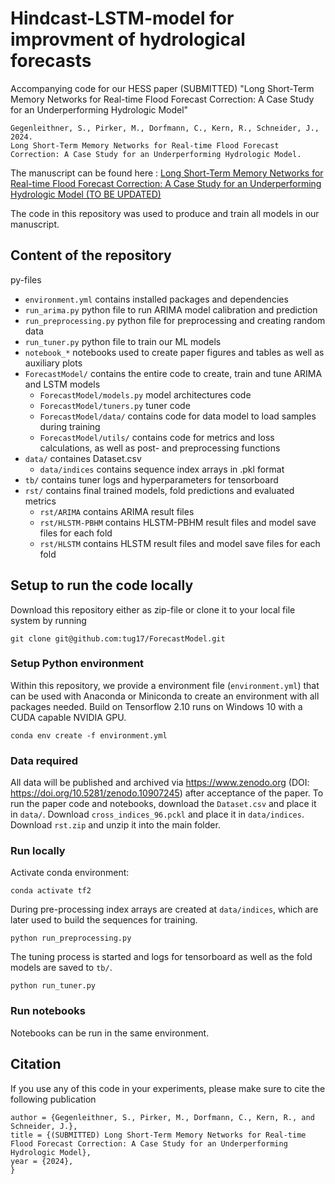 # Hindcast-LSTM-model for improvment of hydrological forecasts
Accompanying code for our HESS paper (SUBMITTED) "Long Short-Term Memory Networks for Real-time Flood Forecast Correction: A Case Study for an Underperforming Hydrologic Model"

```
Gegenleithner, S., Pirker, M., Dorfmann, C., Kern, R., Schneider, J., 2024. 
Long Short-Term Memory Networks for Real-time Flood Forecast Correction: A Case Study for an Underperforming Hydrologic Model. 
```

The manuscript can be found here : [Long Short-Term Memory Networks for Real-time Flood Forecast Correction: A Case Study for an Underperforming Hydrologic Model (TO BE UPDATED)](https://github.com/tug17/ForecastModel)

The code in this repository was used to produce and train all models in our manuscript.


## Content of the repository

py-files
- `environment.yml` contains installed packages and dependencies
- `run_arima.py` python file to run ARIMA model calibration and prediction
- `run_preprocessing.py` python file for preprocessing and creating random data
- `run_tuner.py` python file to train our ML models
- `notebook_*` notebooks used to create paper figures and tables as well as auxiliary plots
- `ForecastModel/` contains the entire code to create, train and tune ARIMA and LSTM models
   - `ForecastModel/models.py` model architectures code 
   - `ForecastModel/tuners.py` tuner code 
   - `ForecastModel/data/` contains code for data model to load samples during training
   - `ForecastModel/utils/` contains code for metrics and loss calculations, as well as post- and preprocessing functions
- `data/` containes Dataset.csv
   - `data/indices` contains sequence index arrays in .pkl format
- `tb/` contains tuner logs and hyperparameters for tensorboard
- `rst/` contains final trained models, fold predictions and evaluated metrics
   - `rst/ARIMA` contains ARIMA result files
   - `rst/HLSTM-PBHM` contains HLSTM-PBHM result files and model save files for each fold
   - `rst/HLSTM` contains HLSTM result files and model save files for each fold
   
## Setup to run the code locally
Download this repository either as zip-file or clone it to your local file system by running

```
git clone git@github.com:tug17/ForecastModel.git
```

### Setup Python environment
Within this repository, we provide a environment file (`environment.yml`) that can be used with Anaconda or Miniconda to create an environment with all packages needed.
Build on Tensorflow 2.10 runs on Windows 10 with a CUDA capable NVIDIA GPU. 

```
conda env create -f environment.yml
```

### Data required
All data will be published and archived via https://www.zenodo.org (DOI: https://doi.org/10.5281/zenodo.10907245) after acceptance of the paper.
To run the paper code and notebooks, download the `Dataset.csv` and place it in `data/`.
Download `cross_indices_96.pckl` and place it in `data/indices`.
Download `rst.zip` and unzip it into the main folder.

### Run locally
Activate conda environment:

```
conda activate tf2
```

During pre-processing index arrays are created at `data/indices`, which are later used to build the sequences for training.

```
python run_preprocessing.py
```
The tuning process is started and logs for tensorboard as well as the fold models are saved to `tb/`.

```
python run_tuner.py
```

### Run notebooks
Notebooks can be run in the same environment.

## Citation
If you use any of this code in your experiments, please make sure to cite the following publication

```
author = {Gegenleithner, S., Pirker, M., Dorfmann, C., Kern, R., and Schneider, J.},
title = {(SUBMITTED) Long Short-Term Memory Networks for Real-time Flood Forecast Correction: A Case Study for an Underperforming Hydrologic Model},
year = {2024},
}
```

